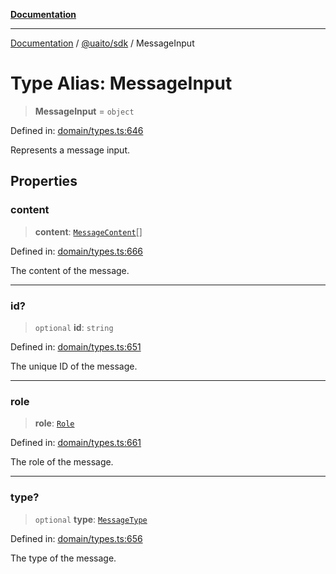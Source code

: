 [**Documentation**](../../../README.md)

***

[Documentation](../../../README.md) / [@uaito/sdk](../README.md) / MessageInput

# Type Alias: MessageInput

> **MessageInput** = `object`

Defined in: [domain/types.ts:646](https://github.com/elribonazo/uaito/blob/2bed7d2eb6bfa6c768bdfa8c5f599b6d51e03cd7/packages/sdk/src/domain/types.ts#L646)

Represents a message input.

## Properties

### content

> **content**: [`MessageContent`](MessageContent.md)[]

Defined in: [domain/types.ts:666](https://github.com/elribonazo/uaito/blob/2bed7d2eb6bfa6c768bdfa8c5f599b6d51e03cd7/packages/sdk/src/domain/types.ts#L666)

The content of the message.

***

### id?

> `optional` **id**: `string`

Defined in: [domain/types.ts:651](https://github.com/elribonazo/uaito/blob/2bed7d2eb6bfa6c768bdfa8c5f599b6d51e03cd7/packages/sdk/src/domain/types.ts#L651)

The unique ID of the message.

***

### role

> **role**: [`Role`](Role.md)

Defined in: [domain/types.ts:661](https://github.com/elribonazo/uaito/blob/2bed7d2eb6bfa6c768bdfa8c5f599b6d51e03cd7/packages/sdk/src/domain/types.ts#L661)

The role of the message.

***

### type?

> `optional` **type**: [`MessageType`](MessageType.md)

Defined in: [domain/types.ts:656](https://github.com/elribonazo/uaito/blob/2bed7d2eb6bfa6c768bdfa8c5f599b6d51e03cd7/packages/sdk/src/domain/types.ts#L656)

The type of the message.
